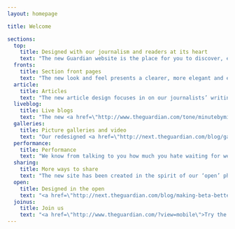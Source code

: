 ```yaml
---
layout: homepage

title: Welcome

sections:
  top:
    title: Designed with our journalism and readers at its heart
    text: "The new Guardian website is the place for you to discover, engage with and share more of our award-winning journalism, more often. It provides a delightful reading and viewing experience, whatever device you are using."
  fronts:
    title: Section front pages
    text: "The new look and feel presents a clearer, more elegant and engaging blend of images, video and text. Edited and curated to emphasize significant stories and bring the news agenda to life for our readers – the design centers around a flexible ‘<a href=\"http://next.theguardian.com/blog/container-model-blended-content/\">container</a>’ format. The tools behind the new format vastly improve the speed at which we can deliver the news to you."
  article:
    title: Articles
    text: "The new article design focuses in on our journalists’ writing, providing a clear and accessible reading experience with fewer distractions. Different styles of writing now have unique formats and colour palettes. By emphasizing the picture, the writer or by including quotes and graphics we can now set the right context to our readers about the type of story at a glance – whether it’s <a href=\"http://www.theguardian.com/tone/minutebyminute\">breaking news</a>, <a href=\"http://www.theguardian.com/tone/comment\">opinion</a> or <a href=\"http://www.theguardian.com/news/series/the-long-read\">long-form</a> <a href=\"http://www.theguardian.com/tone/features\">features.</a>"
  liveblog:
    title: Live blogs
    text: "The new <a href=\"http://www.theguardian.com/tone/minutebyminute\">live blog pages</a> balance breaking updates and at-a-glance summaries, with live content marked in red. ‘Key events’ are shown in a timeline so it’s quicker to get up to speed. "
  galleries:
    title: Picture galleries and video
    text: "Our redesigned <a href=\"http://next.theguardian.com/blog/gallery-redesign/\">gallery</a> and <a href=\"http://next.theguardian.com/blog/video-redesign/\">video</a> pages elevate the viewing experience above all. Click on any picture in a gallery to enter ‘lightbox’ view to enjoy a completely uncluttered experience. There’s no finer way to appreciate the stunning photography of our <a href=\"http://www.theguardian.com/world/series/eyewitness\">Eyewitness</a> series, or to see picture contributions from our readers’ via <a href=\"http://witness.theguardian.com/\">GuardianWitness</a>."
  performance:
    title: Performance
    text: "We know from talking to you how much you hate waiting for websites to load, so we have developed the new <a href=\"http://www.theguardian.com/\">theguardian.com</a> responsive website to be among the fastest news sites to load on mobile, tablet and desktop – all the devices our readers use to access the site through the week; it's more than twice as fast as our previous site (source: <a href=\"http://speedcurve.com/\">SpeedCurve</a>)."
  sharing:
    title: More ways to share
    text: "The new site has been created in the spirit of our ‘open’ philosophy. It brings our audience closer to our journalism through enhanced ways to <a href=\"http://next.theguardian.com/blog/comment-update/\">share and comment</a> on our journalism."
  open:
    title: Designed in the open
    text: "<a href=\"http://next.theguardian.com/blog/making-beta-better/\">Developed entirely in the open</a>, the new site has been built around the needs of our readers, including <a href=\"http://next.theguardian.com/blog/the-sooner-we-share/\">feedback</a> from over 40,000 comments received during a nine month beta phase."
  joinus:
    title: Join us
    text: "<a href=\"http://www.theguardian.com/?view=mobile\">Try the new site today</a></p><p>Your feedback is really important to us – please let us know <a href=\"https://www.surveymonkey.com/s/theguardian-beta-feedback\">what you think.</a>"
---
```

